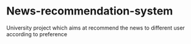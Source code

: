 # News-recommendation-system
University project which aims at recommend the news to different user according to preference
